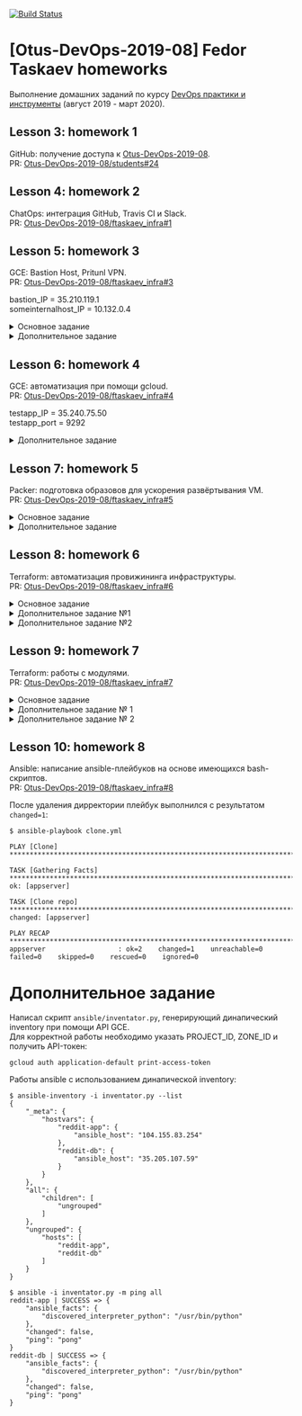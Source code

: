 [![Build Status](https://travis-ci.com/Otus-DevOps-2019-08/ftaskaev_infra.svg?branch=master)](https://travis-ci.com/Otus-DevOps-2019-08/ftaskaev_infra)
# [Otus-DevOps-2019-08] Fedor Taskaev homeworks
Выполнение домашних заданий по курсу [DevOps практики и инструменты](https://otus.ru/lessons/devops-praktiki-i-instrumenty/) (август 2019 - март 2020).

## Lesson 3: homework 1
GitHub: получение доступа к [Otus-DevOps-2019-08](https://github.com/Otus-DevOps-2019-08).  
PR: [Otus-DevOps-2019-08/students#24](https://github.com/Otus-DevOps-2019-08/students/pull/24)

## Lesson 4: homework 2
ChatOps: интеграция GitHub, Travis CI и Slack.  
PR: [Otus-DevOps-2019-08/ftaskaev_infra#1](https://github.com/Otus-DevOps-2019-08/ftaskaev_infra/pull/1)

## Lesson 5: homework 3
GCE: Bastion Host, Pritunl VPN.  
PR: [Otus-DevOps-2019-08/ftaskaev_infra#3](https://github.com/Otus-DevOps-2019-08/ftaskaev_infra/pull/3)

bastion_IP = 35.210.119.1  
someinternalhost_IP = 10.132.0.4

<details>
  <summary>Основное задание</summary>

Для подключения к VM необходимо настроить `~/.ssh/config`:
```
Host bastion
 HostName 35.210.119.1
 User me
 IdentityFile ~/.ssh/gce-otus-infra

Host internal
 HostName internal.europe-west1-d.c.otus-devops-infra-253221.internal
 User me
 ForwardAgent yes
 ProxyCommand ssh me@bastion -W %h:%p
```
</details>

<details>
  <summary>Дополнительное задание</summary>

Сгенерировать валидный сертификат для домена 35-210-119-1.sslip.io:
```console
$ sudo yum install certbot
$ sudo certbot certonly --standalone \
>                       --register-unsafely-without-email \
>                       --preferred-challenges http \
>                       -d 35-210-119-1.sslip.io
```

Проверить установленный сертификат:
```console
$ curl -v https://35-210-119-1.sslip.io 2>&1 | awk 'BEGIN { cert=0 } /^\* SSL connection/ { cert=1 } /^\*/ { if (cert) print }'
* SSL connection using TLSv1.2 / ECDHE-ECDSA-AES128-GCM-SHA256
* ALPN, server accepted to use h2
* Server certificate:
*  subject: CN=35-210-119-1.sslip.io
*  start date: Sep 17 23:57:32 2019 GMT
*  expire date: Dec 16 23:57:32 2019 GMT
*  subjectAltName: host "35-210-119-1.sslip.io" matched cert's "35-210-119-1.sslip.io"
*  issuer: C=US; O=Let's Encrypt; CN=Let's Encrypt Authority X3
*  SSL certificate verify ok.
* Using HTTP2, server supports multi-use
* Connection state changed (HTTP/2 confirmed)
* Copying HTTP/2 data in stream buffer to connection buffer after upgrade: len=0
* Using Stream ID: 1 (easy handle 0x7fdbf300b400)
* Connection state changed (MAX_CONCURRENT_STREAMS updated)!
* Connection #0 to host 35-210-119-1.sslip.io left intact
```
</details>

## Lesson 6: homework 4
GCE: автоматизация при помощи gcloud.  
PR: [Otus-DevOps-2019-08/ftaskaev_infra#4](https://github.com/Otus-DevOps-2019-08/ftaskaev_infra/pull/4)

testapp_IP = 35.240.75.50  
testapp_port = 9292

<details>
  <summary>Дополнительное задание</summary>

Создать VM с Ubuntu 16.04 LTS и установить необходимое ПО с помощью [startup-script](https://gist.github.com/ftaskaev/20d92458978807c2ab7caa358ec29e43):
```console
$ gcloud compute instances create reddit-ap \
    --boot-disk-size=10GB \
    --image-family ubuntu-1604-lts \
    --image-project==ubuntu-os-cloud \
    --machine-type=g1-small \
    --tags puma-server \
    --restart-on-failure \
    --metadata startup-script-url=https://gist.githubusercontent.com/ftaskaev/20d92458978807c2ab7caa358ec29e43/raw/2b10ed67878a8db22cb5ce77333478272ca81d9b/puma-server-install.sh
```

Создать правило фильтрации для тэга puma-server:
```console
$ gcloud compute firewall-rules create default-puma-server \
    --description="Allow traffic to puma-server" \
    --allow=tcp:9292 \
    --target-tags=puma-server
```
</details>

## Lesson 7: homework 5
Packer: подготовка образовов для ускорения развёртывания VM.  
PR: [Otus-DevOps-2019-08/ftaskaev_infra#5](https://github.com/Otus-DevOps-2019-08/ftaskaev_infra/pull/5)

<details>
  <summary>Основное задание</summary>

Собран образ `reddit-base-1569407504` на основе Ubuntu 16.04 LTS с предустановленными Ruby и MongoDB.
```console
$ gcloud compute images list --no-standard-images
NAME                    PROJECT                   FAMILY       DEPRECATED  STATUS
reddit-base-1569407504  ************************  reddit-base              READY
```
</details>

<details>
  <summary>Дополнительное задание</summary>

Создан образ `reddit-full-1569408139` на основе созданного ранее `reddit-base-1569407504` с предустановленными reddit server.  

```console
$ gcloud compute images list --no-standard-images
NAME                    PROJECT                   FAMILY       DEPRECATED  STATUS
reddit-base-1569407504  ************************  reddit-base              READY
reddit-full-1569408139  ************************  reddit-full              READY
```

Добавлен скрипт `create-redditvm.sh` для развёртывания VM из созданного образа.

```console
$ config-scripts/create-redditvm.sh
Created [https://www.googleapis.com/compute/v1/projects/************************/zones/europe-west1-d/instances/reddit-ap].
NAME       ZONE            MACHINE_TYPE  PREEMPTIBLE  INTERNAL_IP  EXTERNAL_IP  STATUS
reddit-ap  europe-west1-d  f1-micro                   10.132.0.46  34.76.12.56  RUNNING
```
```console
$ curl -I 34.76.12.56:9292
HTTP/1.1 200 OK
Content-Type: text/html;charset=utf-8
X-XSS-Protection: 1; mode=block
X-Content-Type-Options: nosniff
X-Frame-Options: SAMEORIGIN
Set-Cookie: rack.session=BAh7CEkiD3Nlc3Npb25faWQGOgZFVEkiRTgzZjI4MTZmOGE4YmZhZTg5YTQy%0AMGU0MWRkNzBiNmQ2MmYwZDdmZDY2MjA0ZDBlOTU5YWM4YjEyYzA4NzI5ZDUG%0AOwBGSSIJY3NyZgY7AEZJIjE1MVAwNWdBRGc2UEUzVi8vcGpQUU0yVUFzQjlU%0AOTZoYWplUk5GVHpPczJJPQY7AEZJIg10cmFja2luZwY7AEZ7B0kiFEhUVFBf%0AVVNFUl9BR0VOVAY7AFRJIi01NmMxYTdkOWI2YjdjZjUyMTdkNTk1YjM4MjVm%0AZDc4MjI5MmIyNGNjBjsARkkiGUhUVFBfQUNDRVBUX0xBTkdVQUdFBjsAVEki%0ALWRhMzlhM2VlNWU2YjRiMGQzMjU1YmZlZjk1NjAxODkwYWZkODA3MDkGOwBG%0A--24740450230e9707b810bbaadb995e84a828a484; path=/; HttpOnly
Content-Length: 1861
```
</details>

## Lesson 8: homework 6
Terraform: автоматизация провижининга инфраструктуры.  
PR: [Otus-DevOps-2019-08/ftaskaev_infra#6](https://github.com/Otus-DevOps-2019-08/ftaskaev_infra/pull/6)

<details>
  <summary>Основное задание</summary>

Добавим input переменные в `variables.tf`:
```
variable zone {
  description = "Zone"
  # Значение по умолчанию
  default = "europe-west1-b"
}
variable private_key_path {
  # Описание переменной
  description = "Path to the private key used for ssh access"
}
```

Используем переменные в `resource "google_compute_instance" "app"`:
```diff
resource "google_compute_instance" "app" {
  name         = "reddit-app"
  machine_type = "g1-small"
- zone         = "europe-west1-b"
+ zone         = var.zone

  connection {
    type  = "ssh"
    host  = self.network_interface[0].access_config[0].nat_ip
    user  = "appuser"
    agent = false
    # путь до приватного ключа
-   private_key = file("~/.ssh/appuser")
+   private_key = file(var.private_key_path)
   }
}
```
</details>

<details>
  <summary>Дополнительное задание №1</summary>

- Добавление SSH-ключей к проекту.

Добавим input переменную для хранения логинов и публичных ключей в `variables.tf`:
```
variable "user_ssh_keys" {
  type = list(object({
    user = string
    key = string
  }))
}
```

Добавим пользователей с одинаковыми ключами в `terraform.tfvars`:
```
user_ssh_keys = [
  {
    user = "appuser"
    key = "~/.ssh/appuser.pub"
  },
  {
    user = "appuser1"
    key = "~/.ssh/appuser.pub"
  }
]
```

Добавим ресурс `google_compute_project_metadata_item` в `main.tf`, который будет добавлять пары `логин:ключ` в matadata проекта:
```
resource "google_compute_project_metadata_item" "ssh-keys" {
  key = "ssh-keys"
  value = join("\n", [for item in var.user_ssh_keys : "${item.user}:${file(item.key)}"])
}
```

Результат выполнения `terraform apply`:
```console
  # google_compute_project_metadata_item.ssh-keys will be created
  + resource "google_compute_project_metadata_item" "ssh-keys" {
      + id      = (known after apply)
      + key     = "ssh-keys"
      + project = (known after apply)
      + value   = "appuser:ssh-rsa AAAAB3NzaC1yc2EAAAADAQABAAABAQDIHBOqX9G6pxyYhq8mUdNQrpat8WO4Q4ekSY1suknDJyzyDm+rbAeUew0DopinkojAiiCY6fAVfiKhNpNqAMXh+qWshfDYF85B5bJheObI7Oxd79thm3i0JiHU4NLZsVqRSspufdfzCrzheWE84IXn76X1vdR6rUZQvdAlyPnDB9XM1vSnKQOWLB3+wmjqeBwCNivtMWXXx2hh9flfw9zI5gWSyGTH2EVGpFOToswBde0QpW8CLde+mjV92GNQZIZjmh5B4Xolf1hXiVEFXchHvCHDxnnFBCO36xTKhzEZeXyvY5bchIJ+mf94ZJs7qCPlYjINKL9tiNZEj2MagWL3 appuser\n\nappuser1:ssh-rsa AAAAB3NzaC1yc2EAAAADAQABAAABAQDIHBOqX9G6pxyYhq8mUdNQrpat8WO4Q4ekSY1suknDJyzyDm+rbAeUew0DopinkojAiiCY6fAVfiKhNpNqAMXh+qWshfDYF85B5bJheObI7Oxd79thm3i0JiHU4NLZsVqRSspufdfzCrzheWE84IXn76X1vdR6rUZQvdAlyPnDB9XM1vSnKQOWLB3+wmjqeBwCNivtMWXXx2hh9flfw9zI5gWSyGTH2EVGpFOToswBde0QpW8CLde+mjV92GNQZIZjmh5B4Xolf1hXiVEFXchHvCHDxnnFBCO36xTKhzEZeXyvY5bchIJ+mf94ZJs7qCPlYjINKL9tiNZEj2MagWL3 appuser\n"
    }

Plan: 1 to add, 0 to change, 0 to destroy.
```

- Создадим еще одного пользователя через web-интерфейс и повторно запустим `terraform apply`.
- При выполнении `terraform apply` пользовательские SSH-ключи, добавленные через web-интерфейс, удаляются.

```console
  # google_compute_project_metadata_item.ssh-keys will be updated in-place
  ~ resource "google_compute_project_metadata_item" "ssh-keys" {
        id      = "ssh-keys"
        key     = "ssh-keys"
        project = "************************"
      ~ value   = <<~EOT
            appuser:ssh-rsa AAAAB3NzaC1yc2EAAAADAQABAAABAQDIHBOqX9G6pxyYhq8mUdNQrpat8WO4Q4ekSY1suknDJyzyDm+rbAeUew0DopinkojAiiCY6fAVfiKhNpNqAMXh+qWshfDYF85B5bJheObI7Oxd79thm3i0JiHU4NLZsVqRSspufdfzCrzheWE84IXn76X1vdR6rUZQvdAlyPnDB9XM1vSnKQOWLB3+wmjqeBwCNivtMWXXx2hh9flfw9zI5gWSyGTH2EVGpFOToswBde0QpW8CLde+mjV92GNQZIZjmh5B4Xolf1hXiVEFXchHvCHDxnnFBCO36xTKhzEZeXyvY5bchIJ+mf94ZJs7qCPlYjINKL9tiNZEj2MagWL3 appuser
            appuser1:ssh-rsa AAAAB3NzaC1yc2EAAAADAQABAAABAQDIHBOqX9G6pxyYhq8mUdNQrpat8WO4Q4ekSY1suknDJyzyDm+rbAeUew0DopinkojAiiCY6fAVfiKhNpNqAMXh+qWshfDYF85B5bJheObI7Oxd79thm3i0JiHU4NLZsVqRSspufdfzCrzheWE84IXn76X1vdR6rUZQvdAlyPnDB9XM1vSnKQOWLB3+wmjqeBwCNivtMWXXx2hh9flfw9zI5gWSyGTH2EVGpFOToswBde0QpW8CLde+mjV92GNQZIZjmh5B4Xolf1hXiVEFXchHvCHDxnnFBCO36xTKhzEZeXyvY5bchIJ+mf94ZJs7qCPlYjINKL9tiNZEj2MagWL3 appuser
          - appuser_web:ssh-rsa AAAAB3NzaC1yc2EAAAADAQABAAABAQDIHBOqX9G6pxyYhq8mUdNQrpat8WO4Q4ekSY1suknDJyzyDm+rbAeUew0DopinkojAiiCY6fAVfiKhNpNqAMXh+qWshfDYF85B5bJheObI7Oxd79thm3i0JiHU4NLZsVqRSspufdfzCrzheWE84IXn76X1vdR6rUZQvdAlyPnDB9XM1vSnKQOWLB3+wmjqeBwCNivtMWXXx2hh9flfw9zI5gWSyGTH2EVGpFOToswBde0QpW8CLde+mjV92GNQZIZjmh5B4Xolf1hXiVEFXchHvCHDxnnFBCO36xTKhzEZeXyvY5bchIJ+mf94ZJs7qCPlYjINKL9tiNZEj2MagWL3 appuser_web
        EOT
    }

Plan: 0 to add, 1 to change, 0 to destroy.
```
</details>

<details>
  <summary>Дополнительное задание №2</summary>

Добавим переменную `node_count` для указания количества создаваемых VM:

```diff
 resource "google_compute_instance" "app" {
-  name         = "reddit-app"
+  count        = var.node_count
+  name         = "reddit-app-${count.index}"
   machine_type = "g1-small"
   zone         = var.zone
```

В `outputs.tf` добавим вывод публичных IP создаваемых VM и балансировщика: 

```console
$ terraform output
app_external_ip = [
  "35.240.124.75",
  "34.77.129.176",
]
lb_external_ip = 34.77.144.175
```

Проверим результат при помощи утилиты `gcloud`:

```console
$ gcloud compute forwarding-rules list
NAME                           REGION        IP_ADDRESS     IP_PROTOCOL  TARGET
reddit-app-lb-forwarding-rule  europe-west1  34.77.144.175  TCP          europe-west1/targetPools/reddit-app-lb-target-pool
```

```console
$ gcloud compute instances list
NAME          ZONE            MACHINE_TYPE  PREEMPTIBLE  INTERNAL_IP    EXTERNAL_IP    STATUS
reddit-app-0  europe-west1-b  g1-small                   10.132.0.63    35.240.124.75  RUNNING
reddit-app-1  europe-west1-b  g1-small                   10.132.15.192  34.77.129.176  RUNNING
```

```console
$ gcloud compute target-pools describe reddit-app-lb-target-pool --format json | jq '.instances'
[
  "https://www.googleapis.com/compute/v1/projects/************************/zones/europe-west1-b/instances/reddit-app-0",
  "https://www.googleapis.com/compute/v1/projects/************************/zones/europe-west1-b/instances/reddit-app-1"
]
```
</details>

## Lesson 9: homework 7
Terraform: работы с модулями.  
PR: [Otus-DevOps-2019-08/ftaskaev_infra#7](https://github.com/Otus-DevOps-2019-08/ftaskaev_infra/pull/7)

<details>
  <summary>Основное задание</summary>

При помощи packer созданы новые образы для раздельного деплоя reddit-db и reddit-app:

```console
$ gcloud compute images list --no-standard-images
NAME                        PROJECT                   FAMILY           DEPRECATED  STATUS
reddit-app-base-1571378434  ************************  reddit-app-base              READY
reddit-db-base-1571378176   ************************  reddit-db-base               READY
```

Созданы модули terraform `app`, `db` и `vpc`:

```console
$ tree ./modules/
./modules/
├── app
│   ├── main.tf
│   ├── outputs.tf
│   └── variables.tf
├── db
│   ├── main.tf
│   ├── outputs.tf
│   └── variables.tf
└── vpc
    ├── main.tf
    ├── outputs.tf
    └── variables.tf
```

Созданы изолированные окружения `stage` и `prod`.
</details>

<details>
  <summary>Дополнительное задание № 1</summary>

Настроено хранение state-файлов terraform в Google Storage:

```console
$ gsutil ls -r gs://otus-devops-infra-ftaskaev/terraform/state/
gs://otus-devops-infra-ftaskaev/terraform/state/:

gs://otus-devops-infra-ftaskaev/terraform/state/prod/:
gs://otus-devops-infra-ftaskaev/terraform/state/prod/default.tfstate

gs://otus-devops-infra-ftaskaev/terraform/state/stage/:
gs://otus-devops-infra-ftaskaev/terraform/state/stage/default.tfstate
```
</details>

<details>
  <summary>Дополнительное задание № 2</summary>

Для провижининга reddit-app необходимо перенастроить Mongo на внешний IP.  
Для этого добавим provisioner в `modules/db/main.tf`:

```console
provisioner "remote-exec" {
  inline = [
    "sudo sed -i -e 's/bindIp: 127.0.0.1/bindIp: 0.0.0.0/g' /etc/mongod.conf",
    "sudo systemctl restart mongod"
  ]
}
```

В `modules/db/outputs.tf` добавим вывод внутреннего IP db для передачи в провиженер app:

```console
output "db_internal_ip" {
  value = google_compute_instance.db.network_interface.0.network_ip
}
```

В `modules/app/main.tf` добавим провиженер файла с IP db, который используем в в качестве `EnvironmentFile` для puma.service:

```console
provisioner "remote-exec" {
  inline = [
    "sudo echo DATABASE_URL=${var.db_internal_ip} > /tmp/puma.env"
  ]
}
```

Для возможности отключать/включать провиженинг, создадим в `modules/app/main.tf` null_resource и перенесём провиженеры в него. Ресур будет исполняться в зависимости от значения переменной `app_provision`:

```console
resource "null_resource" "post-install" {
  # This code should run if app_provision is set true
  count = "${var.app_provision ? 1 : 0}"

  [... provisioner code ...]

}
```
</details>

## Lesson 10: homework 8
Ansible: написание ansible-плейбуков на основе имеющихся bash-скриптов.  
PR: [Otus-DevOps-2019-08/ftaskaev_infra#8](https://github.com/Otus-DevOps-2019-08/ftaskaev_infra/pull/8)

После удаления дирректории плейбук выполнился с результатом `changed=1`:

```console
$ ansible-playbook clone.yml

PLAY [Clone] ****************************************************************************************************************************************************************************************

TASK [Gathering Facts] ******************************************************************************************************************************************************************************
ok: [appserver]

TASK [Clone repo] ***********************************************************************************************************************************************************************************
changed: [appserver]

PLAY RECAP ******************************************************************************************************************************************************************************************
appserver                  : ok=2    changed=1    unreachable=0    failed=0    skipped=0    rescued=0    ignored=0
```

# Дополнительное задание

Написал скрипт `ansible/inventator.py`, генерирующий динапический inventory при помощи API GCE.  
Для корректной работы необходимо указать PROJECT_ID, ZONE_ID и получить API-токен:

```console
gcloud auth application-default print-access-token
```

Работы ansible с использованием динапической inventory:

```console
$ ansible-inventory -i inventator.py --list
{
    "_meta": {
        "hostvars": {
            "reddit-app": {
                "ansible_host": "104.155.83.254"
            },
            "reddit-db": {
                "ansible_host": "35.205.107.59"
            }
        }
    },
    "all": {
        "children": [
            "ungrouped"
        ]
    },
    "ungrouped": {
        "hosts": [
            "reddit-app",
            "reddit-db"
        ]
    }
}
```

```console
$ ansible -i inventator.py -m ping all
reddit-app | SUCCESS => {
    "ansible_facts": {
        "discovered_interpreter_python": "/usr/bin/python"
    },
    "changed": false,
    "ping": "pong"
}
reddit-db | SUCCESS => {
    "ansible_facts": {
        "discovered_interpreter_python": "/usr/bin/python"
    },
    "changed": false,
    "ping": "pong"
}
```
